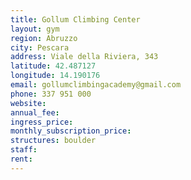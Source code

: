 ```yaml
---
title: Gollum Climbing Center
layout: gym
region: Abruzzo
city: Pescara
address: Viale della Riviera, 343
latitude: 42.487127
longitude: 14.190176
email: gollumclimbingacademy@gmail.com
phone: 337 951 000
website: 
annual_fee: 
ingress_price: 
monthly_subscription_price: 
structures: boulder
staff: 
rent: 
---
```


